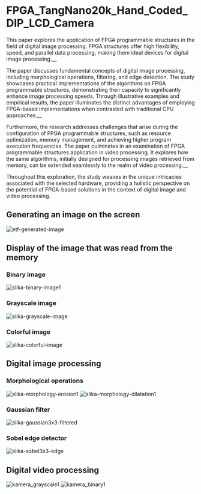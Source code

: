 # FPGA_TangNano20k_Hand_Coded_DIP_LCD_Camera
 
This paper explores the application of FPGA programmable structures in the field of digital image processing. FPGA structures offer high flexibility, speed, and parallel data processing, making them ideal devices for digital image processing.__ 

The paper discusses fundamental concepts of digital image processing, including morphological operations, filtering, and edge detection. The study showcases practical implementations of the algorithms on FPGA programmable structures, demonstrating their capacity to significantly enhance image processing speeds. Through illustrative examples and empirical results, the paper illuminates the distinct advantages of employing FPGA-based implementations when contrasted with traditional CPU approaches.__ 

Furthermore, the research addresses challenges that arise during the configuration of FPGA programmable structures, such as resource optimization, memory management, and achieving higher program execution frequencies. The paper culminates in an examination of FPGA programmable structures application in video processing. It explores how the same algorithms, initially designed for processing images retrieved from memory, can be extended seamlessly to the realm of video processing.__ 

Throughout this exploration, the study weaves in the unique intricacies associated with the selected hardware, providing a holistic perspective on the potential of FPGA-based solutions in the context of digital image and video processing.

## Generating an image on the screen
![etf-generated-image](https://github.com/Juninho99/FPGA_TangNano20k_DIP_LCD_Camera/assets/70281175/10b7db07-097a-45b4-9aa9-393286a1145f)

## Display of the image that was read from the memory
### Binary image
![slika-binary-image1](https://github.com/Juninho99/FPGA_TangNano20k_DIP_LCD_Camera/assets/70281175/9f5c0d63-7fc3-4710-a3e1-1c6da688110e)

### Grayscale image
![slika-grayscale-image](https://github.com/Juninho99/FPGA_TangNano20k_DIP_LCD_Camera/assets/70281175/5c1088cb-3986-4a52-86d8-972818940291)

### Colorful image
![slika-colorful-image](https://github.com/Juninho99/FPGA_TangNano20k_DIP_LCD_Camera/assets/70281175/b2ff067f-7b8b-41c7-acaf-93e6784aed8a)

## Digital image processing
### Morphological operations
![slika-morphology-erosion1](https://github.com/Juninho99/FPGA_TangNano20k_DIP_LCD_Camera/assets/70281175/2f2de9c1-e0c4-4dec-b749-e52c1bb7420c)
![slika-morphology-dilatation1](https://github.com/Juninho99/FPGA_TangNano20k_DIP_LCD_Camera/assets/70281175/1f4716e5-37fe-493a-b44d-c18c70686317)

### Gaussian filter
![slika-gaussian3x3-filtered](https://github.com/Juninho99/FPGA_TangNano20k_DIP_LCD_Camera/assets/70281175/91b3e353-5b3d-4771-96e8-875533deee7a)

### Sobel edge detector
![slika-sobel3x3-edge](https://github.com/Juninho99/FPGA_TangNano20k_DIP_LCD_Camera/assets/70281175/23f16f37-7364-46e6-b362-db942b599f21)

## Digital video processing
![kamera_grayscale1](https://github.com/Juninho99/FPGA_TangNano20k_DIP_LCD_Camera/assets/70281175/d956337d-0f30-4bd7-8552-6441a25c79bb)
![kamera_binary1](https://github.com/Juninho99/FPGA_TangNano20k_DIP_LCD_Camera/assets/70281175/e32e8528-c8bd-4e55-a0c4-36e0ccfd8335)











